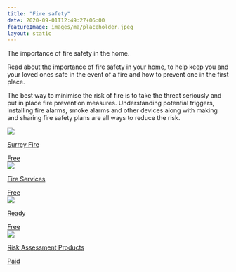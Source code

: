 ```yaml
---
title: "Fire safety"
date: 2020-09-01T12:49:27+06:00
featureImage: images/ma/placeholder.jpeg
layout: static
---
```


The importance of fire safety in the home.

Read about the importance of fire safety in your home, to help keep you and your loved ones safe in the event of a fire and how to prevent one in the first place.

The best way to minimise the risk of fire is to take the threat seriously and put in place fire prevention measures. Understanding potential triggers, installing fire alarms, smoke alarms and other devices along with making and sharing fire safety plans are all ways to reduce the risk.

<a class="ma-link" href="https://surreyfire.co.uk/importance-fire-safety/"><div class="ma-card ma-card-Health"><div class="ma-icon"><img src ="/images/icon-check.png"/></div><div class="ma-name"><p>Surrey Fire</p></div><div class="ma-paid-text"><span>Free</span></div></div></a><a class="ma-link" href="https://www.fireservice.co.uk/safety/"><div class="ma-card ma-card-Health"><div class="ma-icon"><img src ="/images/icon-check.png"/></div><div class="ma-name"><p>Fire Services</p></div><div class="ma-paid-text"><span>Free</span></div></div></a><a class="ma-link" href="https://www.ready.gov/home-fire-escape-plan"><div class="ma-card ma-card-Health"><div class="ma-icon"><img src ="/images/icon-check.png"/></div><div class="ma-name"><p>Ready</p></div><div class="ma-paid-text"><span>Free</span></div></div></a><a class="ma-link" href="https://risk-assessment-products.co.uk/fire-safety-supplies/"><div class="ma-card ma-card-Health"><div class="ma-icon"><img src ="/images/icon-pound.png"/></div><div class="ma-name"><p>Risk Assessment Products</p></div><div class="ma-paid-text"><span>Paid</span></div></div></a>  

<br/><br/>






